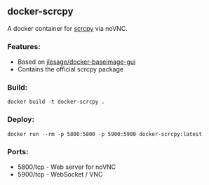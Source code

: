 ## **docker-scrcpy**

A docker container for [scrcpy](https://github.com/Genymobile/scrcpy) via noVNC.

### **Features:**

-   Based on [jlesage/docker-baseimage-gui](https://github.com/jlesage/docker-baseimage-gui)
-   Contains the official scrcpy package

### **Build:**

```
docker build -t docker-scrcpy .
```

### **Deploy:**

```
docker run --rm -p 5800:5800 -p 5900:5900 docker-scrcpy:latest
```

### **Ports:**

-   5800/tcp - Web server for noVNC
-   5900/tcp - WebSocket / VNC
